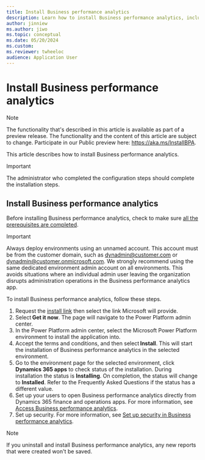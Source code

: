 ```yaml
---
title: Install Business performance analytics
description: Learn how to install Business performance analytics, including a step-by-step installation process and an outline on accessing reports in Business performance analytics.
author: jinniew
ms.author: jiwo
ms.topic: conceptual
ms.date: 05/20/2024
ms.custom:
ms.reviewer: twheeloc 
audience: Application User
---
```


# Install Business performance analytics

>[!NOTE]
>The functionality that's described in this article is available as part of a preview release. The functionality and the content of this article are subject to change. Participate in our Public preview here: <https://aka.ms/InstallBPA>.

This article describes how to install Business performance analytics. 

>[!Important]
>The administrator who completed the configuration steps should complete the installation steps.    

## Install Business performance analytics 

Before installing Business performance analytics, check to make sure [all the prerequisites are completed](configure-bpa.md).

>[!Important]
>Always deploy environments using an unnamed account. This account must be from the customer domain, such as dynadmin@customer.com or dynadmin@customer.onmicrosoft.com. We strongly recommend using the same dedicated environment admin account on all environments. This avoids situations where an individual admin user leaving the organization disrupts administration operations in the Business performance analytics app. 


To install Business performance analytics, follow these steps. 

1. Request the [install link](https://forms.office.com/Pages/ResponsePage.aspx?id=v4j5cvGGr0GRqy180BHbR2V_9HFL4cRGtih_PMMDw1dUMFZHOUlUNlpVN1c4V1VJM0RNNlk2UkQ1MC4u) then select the link Microsoft will provide. 
2. Select **Get it now**. The page will navigate to the Power Platform admin center. 
3. In the Power Platform admin center, select the Microsoft Power Platform environment to install the application into. 
4. Accept the terms and conditions, and then select **Install**. This will start the installation of Business performance analytics in the selected environment. 
5. Go to the environment page for the selected environment, click **Dynamics 365 apps** to check status of the installation. During installation the status is **Installing**. On completion, the status will change to **Installed**. Refer to the Frequently Asked Questions if the status has a different value.
6. Set up your users to open Business performance analytics directly from Dynamics 365 finance and operations apps. For more information, see [Access Business performance analytics](access_BPA.md). 
7. Set up security. For more information, see [Set up security in Business performance analytics](set-up-security.md).

>[!NOTE]
>If you uninstall and install Business performance analytics, any new reports that were created won't be saved.

